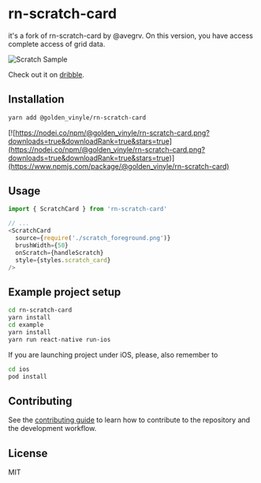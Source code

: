 # rn-scratch-card

it's a fork of rn-scratch-card by @avegrv. On this version, you have access complete access of grid data.

![Scratch Sample](https://github.com/sweatco/rn-scratch-card/raw/main/demo.gif)

Check out it on [dribble](https://dribbble.com/shots/17396594-Sweatcoin-Scratch-The-Prize-Feature-Lottery-Style).

## Installation

```sh
yarn add @golden_vinyle/rn-scratch-card
```

[![https://nodei.co/npm/@golden_vinyle/rn-scratch-card.png?downloads=true&downloadRank=true&stars=true](https://nodei.co/npm/@golden_vinyle/rn-scratch-card.png?downloads=true&downloadRank=true&stars=true)](https://www.npmjs.com/package/@golden_vinyle/rn-scratch-card)

## Usage

```js
import { ScratchCard } from 'rn-scratch-card'

// ...
<ScratchCard
  source={require('./scratch_foreground.png')}
  brushWidth={50}
  onScratch={handleScratch}
  style={styles.scratch_card}
/>
```

## Example project setup

```sh
cd rn-scratch-card
yarn install
cd example
yarn install
yarn run react-native run-ios
```

If you are launching project under iOS, please, also remember to

```sh
cd ios
pod install
```

## Contributing

See the [contributing guide](CONTRIBUTING.md) to learn how to contribute to the repository and the development workflow.

## License

MIT
